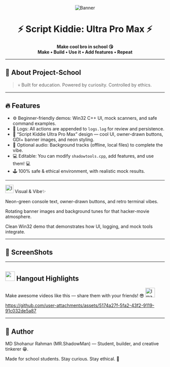 <!-- BANNER -->
<p align="center">
  <img src="assets_github/banner.gif" alt="Banner">
</p>


<h1 align="center">⚡ Script Kiddie: Ultra Pro Max ⚡</h1>
<p align="center">
  <b>Make cool bro in school 😘<br>
  Make • Build • Use it • Add features • Repeat</b>
</p>

---

## 🧩 About Project-School



> 💀 Built for education. Powered by curiosity. Controlled by ethics.

---

## 🔥 Features
- ⚙️ Beginner-friendly demos: Win32 C++ UI, mock scanners, and safe command examples.
- 🎯 Logs: All actions are appended to `logs.log` for review and persistence.
- 🚀 “Script Kiddie Ultra Pro Max” design — cool UI, owner-drawn buttons, GDI+ banner images, and neon styling.
- 🎵 Optional audio: Background tracks (offline, local files) to complete the vibe.
- 💻 Editable: You can modify `shadowtools.cpp`, add features, and use them! 💻
- 🕹️ 100% safe & ethical environment, with realistic mock results.

---
<img width="26" height="26" alt="Image" src="https://github.com/user-attachments/assets/3a59a033-0db6-42b5-a632-ee98afaaa1c8" />  Visual & Vibe✨

Neon-green console text, owner-drawn buttons, and retro terminal vibes.

Rotating banner images and background tunes for that hacker-movie atmosphere.

Clean Win32 demo that demonstrates how UI, logging, and mock tools integrate.

---
## 📸 ScreenShots

---
## <img src="https://github.com/user-attachments/assets/2f310698-0663-47b2-888a-33408b75eac9" width="30" height="30"> Hangout Highlights
Make awesome videos like this — share them with your friends! 😎 <img width="30" height="30" alt="Image" src="https://github.com/user-attachments/assets/41584566-651f-4103-97a1-a3ed2d482a5c" />


<https://github.com/user-attachments/assets/5174a27f-5fa2-43f2-9119-91c032de5a87>

---
## 👋 Author

MD Shohanur Rahman (MR.ShadowMan) — Student, builder, and creative tinkerer 😁.

Made for school students. Stay curious. Stay ethical. 🚀
